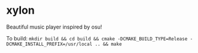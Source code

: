 # xylon
Beautiful music player inspired by osu!

To build:
`mkdir build && cd build && cmake -DCMAKE_BUILD_TYPE=Release -DCMAKE_INSTALL_PREFIX=/usr/local .. && make`
